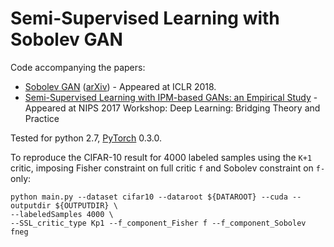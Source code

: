 Semi-Supervised Learning with Sobolev GAN
=========================================

Code accompanying the papers:
+ [Sobolev GAN](https://openreview.net/forum?id=SJA7xfb0b) ([arXiv](https://arxiv.org/abs/1711.04894)) - Appeared at ICLR 2018.
+ [Semi-Supervised Learning with IPM-based GANs: an Empirical Study](https://arxiv.org/abs/1712.02505) - Appeared at NIPS 2017 Workshop: Deep Learning: Bridging Theory and Practice

Tested for python 2.7, [PyTorch](http://pytorch.org) 0.3.0.

To reproduce the CIFAR-10 result for 4000 labeled samples using the `K+1` critic, imposing Fisher constraint on full critic `f` and Sobolev constraint on `f-` only:
```
python main.py --dataset cifar10 --dataroot ${DATAROOT} --cuda --outputdir ${OUTPUTDIR} \
--labeledSamples 4000 \
--SSL_critic_type Kp1 --f_component_Fisher f --f_component_Sobolev fneg
```
